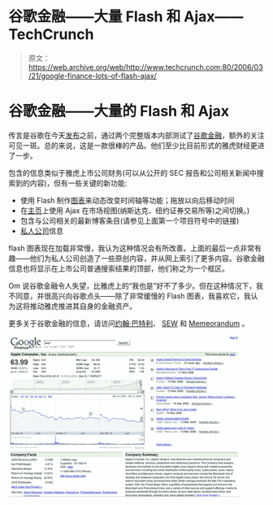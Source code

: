 # 谷歌金融——大量 Flash 和 Ajax——TechCrunch

> 原文：<https://web.archive.org/web/http://www.techcrunch.com:80/2006/03/21/google-finance-lots-of-flash-ajax/>

# 谷歌金融——大量的 Flash 和 Ajax

 [](https://web.archive.org/web/20220516091648/http://finance.google.com/) 传言是谷歌在今天[发布](https://web.archive.org/web/20220516091648/http://googleblog.blogspot.com/2006/03/spring-is-season-for-love-and-data.html)之前，通过两个完整版本内部测试了[谷歌金融](https://web.archive.org/web/20220516091648/http://finance.google.com/)，额外的关注可见一斑。总的来说，这是一款很棒的产品。他们至少比目前形式的雅虎财经更进了一步。

包含的信息类似于雅虎上市公司财务(可以从公开的 SEC 报告和公司相关新闻中搜索到的内容)，但有一些关键的新功能:

*   使用 Flash 制作[图表](https://web.archive.org/web/20220516091648/http://finance.google.com/finance?q=aapl&btnG=Search&hl=en)来动态改变时间轴等功能；拖放以向后移动时间
*   在[主页](https://web.archive.org/web/20220516091648/http://finance.google.com/)上使用 Ajax 在市场视图(纳斯达克、纽约证券交易所等)之间切换。)
*   包含与公司相关的最新博客条目(请参见上面第一个项目符号中的链接)
*   [私人公司](https://web.archive.org/web/20220516091648/http://finance.google.com/finance?q=linkedin&btnG=Search&hl=en)信息

flash 图表现在加载非常慢，我认为这种情况会有所改善。上面的最后一点非常有趣——他们为私人公司创造了一些原创内容，并从网上索引了更多内容。谷歌金融信息也将显示在上市公司普通搜索结果的顶部，他们称之为一个框区。

Om 说谷歌金融令人失望，比雅虎上的“我也是”好不了多少。但在这种情况下，我不同意，并很高兴向谷歌点头——除了非常缓慢的 Flash 图表，我喜欢它，我认为这将推动雅虎推进其自身的金融资产。

更多关于谷歌金融的信息，请访问[约翰·巴特利](https://web.archive.org/web/20220516091648/http://battellemedia.com/archives/002437.php)、 [SEW](https://web.archive.org/web/20220516091648/http://searchenginewatch.com/searchday/article.php/3592876) 和 [Memeorandum](https://web.archive.org/web/20220516091648/http://tech.memeorandum.com/060321/p2#a060321p2) 。

![](img/3169a63dd87f6a88d66ba7ef83c12c3d.png)